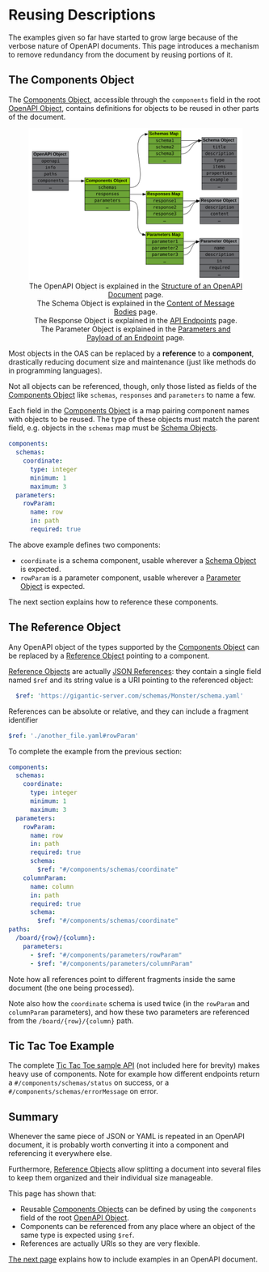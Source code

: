 # Reusing Descriptions

The examples given so far have started to grow large because of the verbose nature of OpenAPI documents. This page introduces a mechanism to remove redundancy from the document by reusing portions of it.

## The Components Object

The [Components Object](https://spec.openapis.org/oas/v3.0.3#componentsObject),
accessible through the `components` field in the root [OpenAPI Object](https://spec.openapis.org/oas/v3.0.3#oasObject), contains definitions for objects to be reused in other parts of the document.

<figure style="text-align:center">
  <img src="img/components-object.svg"/>
  <figcaption>The OpenAPI Object is explained in the <a href="specification-structure.md">Structure of an OpenAPI Document</a> page.<br/>The Schema Object is explained in the <a href="specification-content.md">Content of Message Bodies</a> page.<br/>The Response Object is explained in the <a href="specification-paths.md">API Endpoints</a> page.<br/>The Parameter Object is explained in the <a href="specification-parameters.md">Parameters and Payload of an Endpoint</a> page.</figcaption>
</figure>

Most objects in the OAS can be replaced by a **reference** to a **component**, drastically reducing document size and maintenance (just like methods do in programming languages).

Not all objects can be referenced, though, only those listed as fields of the [Components Object](https://spec.openapis.org/oas/v3.0.3#componentsObject) like `schemas`, `responses` and `parameters` to name a few.

Each field in the [Components Object](https://spec.openapis.org/oas/v3.0.3#componentsObject) is a map pairing component names with objects to be reused. The type of these objects must match the parent field, e.g. objects in the `schemas` map must be [Schema Objects](https://spec.openapis.org/oas/v3.0.3#schemaObject).

```yaml
components:
  schemas:
    coordinate:
      type: integer
      minimum: 1
      maximum: 3
  parameters:
    rowParam:
      name: row
      in: path
      required: true
```

The above example defines two components:

- `coordinate` is a schema component, usable wherever a [Schema Object](https://spec.openapis.org/oas/v3.0.3#schemaObject) is expected.
- `rowParam` is a parameter component, usable wherever a [Parameter Object](https://spec.openapis.org/oas/v3.0.3#parameterObject) is expected.

The next section explains how to reference these components.

## The Reference Object

Any OpenAPI object of the types supported by the [Components Object](https://spec.openapis.org/oas/v3.0.3#componentsObject) can be replaced by a [Reference Object](https://spec.openapis.org/oas/v3.0.3#referenceObject) pointing to a component.

[Reference Objects](https://spec.openapis.org/oas/v3.0.3#referenceObject) are actually [JSON References](https://tools.ietf.org/html/draft-pbryan-zyp-json-ref-03): they contain a single field named `$ref` and its string value is a URI pointing to the referenced object:

```yaml
  $ref: 'https://gigantic-server.com/schemas/Monster/schema.yaml'
```

References can be absolute or relative, and they can include a fragment identifier

```yaml
$ref: './another_file.yaml#rowParam'
```

To complete the example from the previous section:

```yaml
components:
  schemas:
    coordinate:
      type: integer
      minimum: 1
      maximum: 3
  parameters:
    rowParam:
      name: row
      in: path
      required: true
      schema:
        $ref: "#/components/schemas/coordinate"
    columnParam:
      name: column
      in: path
      required: true
      schema:
        $ref: "#/components/schemas/coordinate"
paths:
  /board/{row}/{column}:
    parameters:
      - $ref: "#/components/parameters/rowParam"
      - $ref: "#/components/parameters/columnParam"
```

Note how all references point to different fragments inside the same document (the one being processed).

Note also how the `coordinate` schema is used twice (in the `rowParam` and `columnParam` parameters), and how these two parameters are referenced from the `/board/{row}/{column}` path.

## Tic Tac Toe Example

The complete [Tic Tac Toe sample API](examples/tictactoe.yaml) (not included here for brevity) makes heavy use of components. Note for example how different endpoints return a `#/components/schemas/status` on success, or a `#/components/schemas/errorMessage` on error.

## Summary

Whenever the same piece of JSON or YAML is repeated in an OpenAPI document, it is probably worth converting it into a component and referencing it everywhere else.

Furthermore, [Reference Objects](https://spec.openapis.org/oas/v3.0.3#referenceObject) allow splitting a document into several files to keep them organized and their individual size manageable.

This page has shown that:

- Reusable [Components Objects](https://spec.openapis.org/oas/v3.0.3#componentsObject) can be defined by using the `components` field of the root [OpenAPI Object](https://spec.openapis.org/oas/v3.0.3#oasObject).
- Components can be referenced from any place where an object of the same type is expected using `$ref`.
- References are actually URIs so they are very flexible.

[The next page](specification-examples.md) explains how to include examples in an OpenAPI document.
